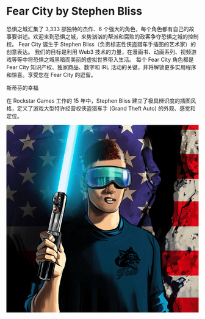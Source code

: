 # Fear City by Stephen Bliss

恐惧之城汇集了 3,333 部独特的杰作、6 个强大的角色，每个角色都有自己的故事要讲述。欢迎来到恐惧之城，来势汹汹的帮派和腐败的政客争夺恐惧之城的控制权。 Fear City 诞生于 Stephen Bliss（负责标志性侠盗猎车手插图的艺术家）的创意表达。 我们的目标是利用 Web3 技术的力量，在漫画书、动画系列、视频游戏等等中将恐惧之城黑暗而美丽的虚拟世界带入生活。 每个 Fear City 角色都是 Fear City 知识产权、独家商品、数字和 IRL 活动的关键，并将解锁更多实用程序和惊喜。享受您在 Fear City 的逗留。

斯蒂芬的幸福

在 Rockstar Games 工作的 15 年中，Stephen Bliss 建立了极具辨识度的插图风格，定义了游戏大型特许经营权侠盗猎车手 (Grand Theft Auto) 的外观、感觉和定位。

![NFT](微信截图_20220903205210.png)


